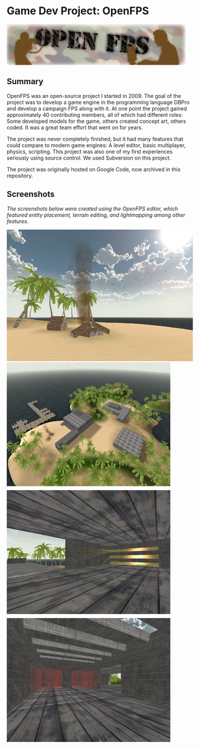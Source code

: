 # Game Dev Project: OpenFPS

![Banner](/Images/banner.png)

## Summary

OpenFPS was an open-source project I started in 2009. The goal of the project was to develop a game engine in the programming language DBPro and develop a campaign FPS along with it. At one point the project gained approximately 40 contributing members, all of which had different roles: Some developed models for the game, others created concept art, others coded. It was a great team effort that went on for years.

The project was never completely finished, but it had many features that could compare to modern game engines: A level editor, basic multiplayer, physics, scripting. This project was also one of my first experiences seriously using source control. We used Subversion on this project.

The project was originally hosted on Google Code, now archived in this repository.

## Screenshots

_The screenshots below were created using the OpenFPS editor, which featured entity placement, terrain editing, and lightmapping among other features._

![OpenFPS Screenshot 1](/Images/image1.png)
![OpenFPS Screenshot 2](/Images/image2.png)
